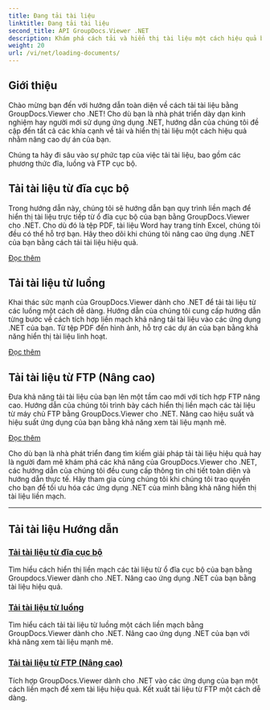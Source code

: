 ```yaml
---
title: Đang tải tài liệu
linktitle: Đang tải tài liệu
second_title: API GroupDocs.Viewer .NET
description: Khám phá cách tải và hiển thị tài liệu một cách hiệu quả bằng GroupDocs.Viewer .NET. Khám phá các hướng dẫn tải đĩa, luồng và FTP cục bộ cho các ứng dụng .NET nâng cao.
weight: 20
url: /vi/net/loading-documents/
---
```

## Giới thiệu

Chào mừng bạn đến với hướng dẫn toàn diện về cách tải tài liệu bằng GroupDocs.Viewer cho .NET! Cho dù bạn là nhà phát triển dày dạn kinh nghiệm hay người mới sử dụng ứng dụng .NET, hướng dẫn của chúng tôi đề cập đến tất cả các khía cạnh về tải và hiển thị tài liệu một cách hiệu quả nhằm nâng cao dự án của bạn.

Chúng ta hãy đi sâu vào sự phức tạp của việc tải tài liệu, bao gồm các phương thức đĩa, luồng và FTP cục bộ.

## Tải tài liệu từ đĩa cục bộ

Trong hướng dẫn này, chúng tôi sẽ hướng dẫn bạn quy trình liền mạch để hiển thị tài liệu trực tiếp từ ổ đĩa cục bộ của bạn bằng GroupDocs.Viewer cho .NET. Cho dù đó là tệp PDF, tài liệu Word hay trang tính Excel, chúng tôi đều có thể hỗ trợ bạn. Hãy theo dõi khi chúng tôi nâng cao ứng dụng .NET của bạn bằng cách tải tài liệu hiệu quả.

[Đọc thêm](./loading-document-local-disk/)

## Tải tài liệu từ luồng

Khai thác sức mạnh của GroupDocs.Viewer dành cho .NET để tải tài liệu từ các luồng một cách dễ dàng. Hướng dẫn của chúng tôi cung cấp hướng dẫn từng bước về cách tích hợp liền mạch khả năng tải tài liệu vào các ứng dụng .NET của bạn. Từ tệp PDF đến hình ảnh, hỗ trợ các dự án của bạn bằng khả năng hiển thị tài liệu linh hoạt.

[Đọc thêm](./loading-document-stream/)

## Tải tài liệu từ FTP (Nâng cao)

Đưa khả năng tải tài liệu của bạn lên một tầm cao mới với tích hợp FTP nâng cao. Hướng dẫn của chúng tôi trình bày cách hiển thị liền mạch các tài liệu từ máy chủ FTP bằng GroupDocs.Viewer cho .NET. Nâng cao hiệu suất và hiệu suất ứng dụng của bạn bằng khả năng xem tài liệu mạnh mẽ.

[Đọc thêm](./loading-document-ftp/)

Cho dù bạn là nhà phát triển đang tìm kiếm giải pháp tải tài liệu hiệu quả hay là người đam mê khám phá các khả năng của GroupDocs.Viewer cho .NET, các hướng dẫn của chúng tôi đều cung cấp thông tin chi tiết toàn diện và hướng dẫn thực tế. Hãy tham gia cùng chúng tôi khi chúng tôi trao quyền cho bạn để tối ưu hóa các ứng dụng .NET của mình bằng khả năng hiển thị tài liệu liền mạch.

---
## Tải tài liệu Hướng dẫn
### [Tải tài liệu từ đĩa cục bộ](./loading-document-local-disk/)
Tìm hiểu cách hiển thị liền mạch các tài liệu từ ổ đĩa cục bộ của bạn bằng Groupdocs.Viewer dành cho .NET. Nâng cao ứng dụng .NET của bạn bằng tài liệu hiệu quả.
### [Tải tài liệu từ luồng](./loading-document-stream/)
Tìm hiểu cách tải tài liệu từ luồng một cách liền mạch bằng GroupDocs.Viewer dành cho .NET. Nâng cao ứng dụng .NET của bạn với khả năng xem tài liệu mạnh mẽ.
### [Tải tài liệu từ FTP (Nâng cao)](./loading-document-ftp/)
Tích hợp GroupDocs.Viewer dành cho .NET vào các ứng dụng của bạn một cách liền mạch để xem tài liệu hiệu quả. Kết xuất tài liệu từ FTP một cách dễ dàng.